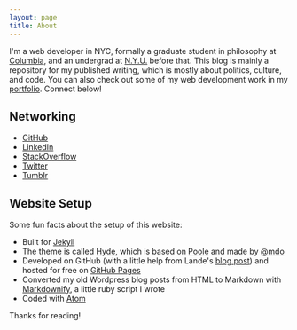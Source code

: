 ```yaml
---
layout: page
title: About
---
```


I'm a web developer in NYC, formally a graduate student in philosophy at [Columbia](http://philosophy.columbia.edu/directories/student/alexander-richey), and an undergrad at [N.Y.U.](http://nyu.edu/) before that. This blog is mainly a repository for my published writing, which is mostly about politics, culture, and code. You can also check out some of my web development work in my [portfolio](/portfolio). Connect below!

## Networking

* [GitHub](https://github.com/AlexanderRichey)
* [LinkedIn](https://www.linkedin.com/in/alexanderrichey)
* [StackOverflow](http://stackoverflow.com/cv/alexrichey)
* [Twitter](https://twitter.com/AlexanderRichey)
* [Tumblr](http://grokeverything.com/)

## Website Setup

Some fun facts about the setup of this website:

* Built for [Jekyll](http://jekyllrb.com)
* The theme is called [Hyde](http://hyde.getpoole.com/), which is based on [Poole](http://getpoole.com/) and made by [@mdo](https://twitter.com/mdo)
* Developed on GitHub (with a little help from Lande's [blog post](http://joshualande.com/jekyll-github-pages-poole/)) and hosted for free on [GitHub Pages](https://pages.github.com)
* Converted my old Wordpress blog posts from HTML to Markdown with [Markdownify](https://github.com/AlexanderRichey/Markdownify), a little ruby script I wrote
* Coded with [Atom](https://atom.io/)

Thanks for reading!
